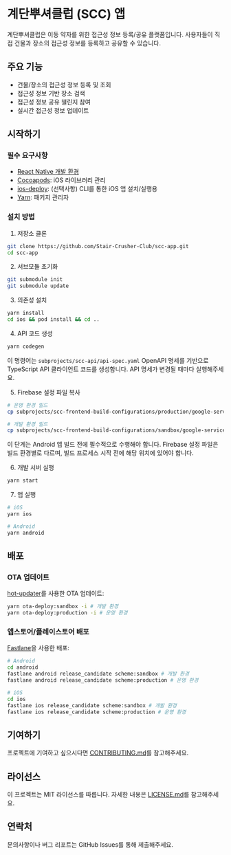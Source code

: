 # 계단뿌셔클럽 (SCC) 앱

계단뿌셔클럽은 이동 약자를 위한 접근성 정보 등록/공유 플랫폼입니다. 사용자들이 직접 건물과 장소의 접근성 정보를 등록하고 공유할 수 있습니다.

## 주요 기능

- 건물/장소의 접근성 정보 등록 및 조회
- 접근성 정보 기반 장소 검색
- 접근성 정보 공유 챌린지 참여
- 실시간 접근성 정보 업데이트

## 시작하기

### 필수 요구사항

- [React Native 개발 환경](https://reactnative.dev/docs/environment-setup#installing-dependencies)
- [Cocoapods](https://cocoapods.org/): iOS 라이브러리 관리
- [ios-deploy](https://github.com/ios-control/ios-deploy): (선택사항) CLI를 통한 iOS 앱 설치/실행용
- [Yarn](https://yarnpkg.com/): 패키지 관리자

### 설치 방법

1. 저장소 클론
```sh
git clone https://github.com/Stair-Crusher-Club/scc-app.git
cd scc-app
```

2. 서브모듈 초기화
```sh
git submodule init
git submodule update
```

3. 의존성 설치
```sh
yarn install
cd ios && pod install && cd ..
```

4. API 코드 생성
```sh
yarn codegen
```
이 명령어는 `subprojects/scc-api/api-spec.yaml` OpenAPI 명세를 기반으로 TypeScript API 클라이언트 코드를 생성합니다. API 명세가 변경될 때마다 실행해주세요.

5. Firebase 설정 파일 복사
```sh
# 운영 환경 빌드
cp subprojects/scc-frontend-build-configurations/production/google-services.json android/app/src/production/

# 개발 환경 빌드
cp subprojects/scc-frontend-build-configurations/sandbox/google-services.json android/app/src/sandbox/
```
이 단계는 Android 앱 빌드 전에 필수적으로 수행해야 합니다. Firebase 설정 파일은 빌드 환경별로 다르며, 빌드 프로세스 시작 전에 해당 위치에 있어야 합니다.

6. 개발 서버 실행
```sh
yarn start
```

7. 앱 실행
```sh
# iOS
yarn ios

# Android
yarn android
```

## 배포

### OTA 업데이트

[hot-updater](https://github.com/invertase/hot-updater)를 사용한 OTA 업데이트:

```sh
yarn ota-deploy:sandbox -i # 개발 환경
yarn ota-deploy:production -i # 운영 환경
```

### 앱스토어/플레이스토어 배포

[Fastlane](https://fastlane.tools/)을 사용한 배포:

```sh
# Android
cd android
fastlane android release_candidate scheme:sandbox # 개발 환경
fastlane android release_candidate scheme:production # 운영 환경

# iOS
cd ios
fastlane ios release_candidate scheme:sandbox # 개발 환경
fastlane ios release_candidate scheme:production # 운영 환경
```

## 기여하기

프로젝트에 기여하고 싶으시다면 [CONTRIBUTING.md](CONTRIBUTING.md)를 참고해주세요.

## 라이선스

이 프로젝트는 MIT 라이선스를 따릅니다. 자세한 내용은 [LICENSE.md](LICENSE.md)를 참고해주세요.

## 연락처

문의사항이나 버그 리포트는 GitHub Issues를 통해 제출해주세요.
